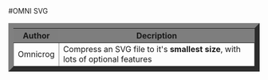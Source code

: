 <html>
<head>
</head>
#OMNI SVG
<table border=10>
 <thead >
  <tr style="background-color:rgb(126, 126, 126)">
     <th style="background-color:rgb(126, 126, 126)" width="10%" >Author</th>
     <th style="background-color:rgb(126, 126, 126)" width="90%" >Decription</th>
  </tr>
 </thead>
 <tfoot>
 </tfoot>
 <tbody>
  <tr>
     <td>Omnicrog</td>
     <td>Compress an SVG file to it's <b>smallest size</b>, with lots of optional features</td>
  </tr>
 </tbody>
</table>
</html>
